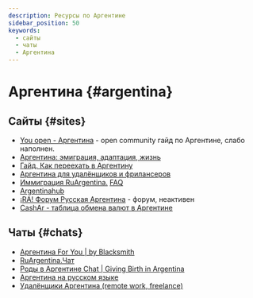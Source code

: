 ```yaml
---
description: Ресурсы по Аргентине
sidebar_position: 50
keywords:
  - сайты
  - чаты
  - Аргентина
---
```


# Аргентина {#argentina}

## Сайты {#sites}

- [You open - Аргентина](https://you-open.com/argentina/) - open community гайд по Аргентине, слабо наполнен.
- [Аргентина: эмиграция, адаптация, жизнь](https://ojo-argentina.notion.site/3bf5307a274d4417b2ca908db84ecc02#1ff7cd98963242baa796208ac6b4d19a)
- [Гайд. Как переехать в Аргентину](https://levelvanorg.notion.site/levelvanorg/b75801f5c98a472791e04fd0d2f65d3d)
- [Аргентина для удалёнщиков и фрилансеров](https://dashing-factory-670.notion.site/bcb63ba4258d4944a9c108d8f044d05e)
- [Иммиграция RuArgentina.](https://go.ruargentina.com/blog) [FAQ](https://go.ruargentina.com/faq)
- [Argentinahub](https://argentinahub.com/)
- [¡RA! Форум Русская Аргентина](http://russianargentina.com.ar/index.php) - форум, неактивен
- [CashAr - таблица обмена валют в Аргентине](https://docs.google.com/spreadsheets/d/e/2PACX-1vR726FN6QrP4h43xsm5UYBmhGXJPmJBpL0dY7XsTfyorvPNLq9VJpaX6wZ_b2pyUDoLm3l6l_1mrb-z/pubhtml?gid=1189420007&single=true)

## Чаты {#chats}

- [Аргентина For You | by Blacksmith](https://t.me/SdelavShag)
- [RuArgentina.Чат](https://t.me/ruargentinachat)
- [Роды в Аргентине Chat | Giving Birth in Argentina](https://t.me/ArgentinaBirth)
- [Аргентина на русском языке](https://t.me/argentinarusa)
- [Удалёнщики Аргентина (remote work, freelance)](https://t.me/udalenkaargentina)